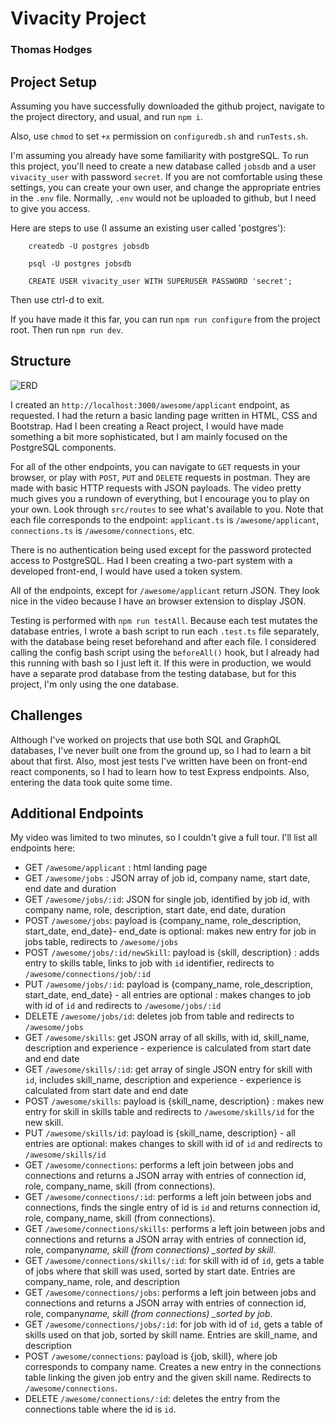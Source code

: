 # Vivacity Project

### Thomas Hodges

## Project Setup

Assuming you have successfully downloaded the github project, navigate to the project directory, and usual, and run `npm i`.

Also, use `chmod` to set `+x` permission on `configuredb.sh` and `runTests.sh`.

I'm assuming you already have some familiarity with postgreSQL. To run this project, you'll need to create a new database called `jobsdb` and a user `vivacity_user` with password `secret`. If you are not comfortable using these settings, you can create your own user, and change the appropriate entries in the `.env` file. Normally, `.env` would not be uploaded to github, but I need to give you access.

Here are steps to use (I assume an existing user called 'postgres'):

        createdb -U postgres jobsdb

        psql -U postgres jobsdb

        CREATE USER vivacity_user WITH SUPERUSER PASSWORD 'secret';

Then use ctrl-d to exit.

If you have made it this far, you can run `npm run configure` from the project root. Then run `npm run dev`.

## Structure

![ERD]('ERD.png')

I created an `http://localhost:3000/awesome/applicant` endpoint, as requested. I had the return a basic landing page written in HTML, CSS and Bootstrap. Had I been creating a React project, I would have made something a bit more sophisticated, but I am mainly focused on the PostgreSQL components.

For all of the other endpoints, you can navigate to `GET` requests in your browser, or play with `POST`, `PUT` and `DELETE` requests in postman. They are made with basic HTTP requests with JSON payloads. The video pretty much gives you a rundown of everything, but I encourage you to play on your own. Look through `src/routes` to see what's available to you. Note that each file corresponds to the endpoint: `applicant.ts` is `/awesome/applicant`, `connections.ts` is `/awesome/connections`, etc.

There is no authentication being used except for the password protected access to PostgreSQL. Had I been creating a two-part system with a developed front-end, I would have used a token system.

All of the endpoints, except for `/awesome/applicant` return JSON. They look nice in the video because I have an browser extension to display JSON.

Testing is performed with `npm run testAll`. Because each test mutates the database entries, I wrote a bash script to run each `.test.ts` file separately, with the database being reset beforehand and after each file. I considered calling the config bash script using the `beforeAll()` hook, but I already had this running with bash so I just left it. If this were in production, we would have a separate prod database from the testing database, but for this project, I'm only using the one database.

## Challenges

Although I've worked on projects that use both SQL and GraphQL databases, I've never built one from the ground up, so I had to learn a bit about that first. Also, most jest tests I've written have been on front-end react components, so I had to learn how to test Express endpoints. Also, entering the data took quite some time.

## Additional Endpoints

My video was limited to two minutes, so I couldn't give a full tour. I'll list all endpoints here:

- GET `/awesome/applicant` : html landing page
- GET `/awesome/jobs` : JSON array of job id, company name, start date, end date and duration
- GET `/awesome/jobs/:id`: JSON for single job, identified by job id, with company name, role, description, start date, end date, duration
- POST `/awesome/jobs`: payload is {company_name, role_description, start_date, end_date}- end_date is optional: makes new entry for job in jobs table, redirects to `/awesome/jobs`
- POST `/awesome/jobs/:id/newSkill`: payload is {skill, description} : adds entry to skills table, links to job with `id` identifier, redirects to `/awesome/connections/job/:id`
- PUT `/awesome/jobs/:id`: payload is {company_name, role_description, start_date, end_date} - all entries are optional : makes changes to job with id of `id` and redirects to `/awesome/jobs/:id`
- DELETE `/awesome/jobs/id`: deletes job from table and redirects to `/awesome/jobs`
- GET `/awesome/skills`: get JSON array of all skills, with id, skill_name, description and experience - experience is calculated from start date and end date
- GET `/awesome/skills/:id`: get array of single JSON entry for skill with `id`, includes skill_name, description and experience - experience is calculated from start date and end date
- POST `/awesome/skills`: payload is {skill_name, description} : makes new entry for skill in skills table and redirects to `/awesome/skills/id` for the new skill.
- PUT `/awesome/skills/id`: payload is {skill_name, description} - all entries are optional: makes changes to skill with id of `id` and redirects to `/awesome/skills/id`
- GET `/awesome/connections`: performs a left join between jobs and connections and returns a JSON array with entries of connection id, role, company_name, skill (from connections).
- GET `/awesome/connections/:id`: performs a left join between jobs and connections, finds the single entry of id is `id` and returns connection id, role, company_name, skill (from connections).
- GET `/awesome/connections/skills`: performs a left join between jobs and connections and returns a JSON array with entries of connection id, role, company*name, skill (from connections) \_sorted by skill*.
- GET `/awesome/connections/skills/:id`: for skill with id of `id`, gets a table of jobs where that skill was used, sorted by start date. Entries are company_name, role, and description
- GET `/awesome/connections/jobs`: performs a left join between jobs and connections and returns a JSON array with entries of connection id, role, company*name, skill (from connections) \_sorted by job*.
- GET `/awesome/connections/jobs/:id`: for job with id of `id`, gets a table of skills used on that job, sorted by skill name. Entries are skill_name, and description
- POST `/awesome/connections`: payload is {job, skill}, where job corresponds to company name. Creates a new entry in the connections table linking the given job entry and the given skill name. Redirects to `/awesome/connections`.
- DELETE `/awesome/connections/:id`: deletes the entry from the connections table where the id is `id`.
